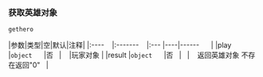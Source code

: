 ### 获取英雄对象
`gethero`

|参数|类型|空|默认|注释|
|:----    |:-------    |:--- |----|------      |
|play     |`object`      |否   |    |玩家对象 |
|result |`object`      |否   |   |    返回英雄对象 不存在返回"0"   |

